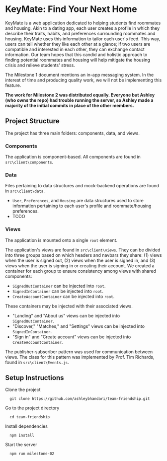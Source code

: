 # KeyMate: Find Your Next Home
KeyMate is a web application dedicated to helping students find roommates and housing. Akin to a dating app, each user creates a profile in which they describe their traits, habits, and preferences surrounding roommates and housing. KeyMate uses this information to tailor each user's feed. This way, users can tell whether they like each other at a glance; if two users are compatible and interested in each other, they can exchange contact information. Our team hopes that this candid and holistic approach to finding potential roommates and housing will help mitigate the housing crisis and relieve students' stress.

The Milestone 1 document mentions an in-app messaging system. In the interest of time and producing quality work, we will not be implementing this feature.

**The work for Milestone 2 was distributed equally. Everyone but Ashley (who owns the repo) had trouble running the server, so Ashley made a majority of the initial commits in place of the other members.**

## Project Structure
The project has three main folders: components, data, and views.

### Components
The application is component-based. All components are found in `src\client\components`.

### Data
Files pertaining to data structures and mock-backend operations are found in `src\client\data`.
- `User`, `Preferences`, and `Housing` are data structures used to store information pertaining to each user's profile and roommate/housing preferences.
- TODO

### Views
The application is mounted onto a single `root` element.

The application's views are found in `src\client\views`. They can be divided into three groups based on which headers and navbars they share: (1) views when the user is signed out, (2) views when the user is signed in, and (3) views when the user is signing in or creating their account. We created a container for each group to ensure consistency among views with shared components:

- `SignedOutContainer` can be injected into `root`.
- `SignedInContainer` can be injected into `root`.
- `CreateAccountContainer` can be injected into `root`.

These containers may be injected with their associated views.
- "Landing" and "About us" views can be injected into `SignedOutContainer`.
- "Discover," "Matches," and "Settings" views can be injected into `SignedInContainer`.
- "Sign in" and "Create account" views can be injected into `CreateAccountContainer`.

The publisher-subscriber pattern was used for communication between views. The class for this pattern was implemented by Prof. Tim Richards, found in `src\client\Events.js`.

## Setup Instructions
Clone the project
```
  git clone https://github.com/ashleybhandari/team-friendship.git
```
Go to the project directory
```
  cd team-friendship
```
Install dependencies
```
  npm install
```
Start the server
```
  npm run milestone-02
```

